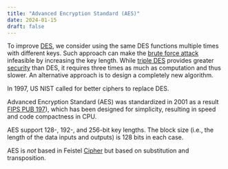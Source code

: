 ```yaml
---
title: "Advanced Encryption Standard (AES)"
date: 2024-01-15
draft: false
---
```

To improve [DES](/des), we consider using
the same DES functions multiple times with different keys.
Such approach can make the [brute force attack](/brute-force-attack) infeasible by increasing the key length.
While [triple DES](/triple-des) provides greater [security](/security) than DES,
it requires three times as much as computation and thus slower.
An alternative approach is to design a completely new algorithm.

In 1997, US NIST called for better ciphers to replace DES.

Advanced Encryption Standard (AES) was standardized in 2001 as a result
[FIPS PUB 197](https://csrc.nist.gov/pubs/fips/197/final)),
which has been designed for simplicity, resulting in speed and code
compactness in CPU.

AES support 128-, 192-, and 256-bit key lengths.
The block size (i.e., the length of the data inputs and outputs) is 128
bits in each case.

AES is *not* based in Feistel [Cipher](/ciphers) but based on
substitution and transposition.
